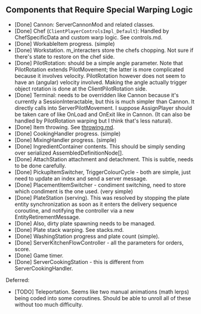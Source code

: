 ## Components that Require Special Warping Logic

* [Done] Cannon: ServerCannonMod and related classes.
* [Done] Chef (`ClientPlayerControlsImpl_Default`): Handled by ChefSpecificData and custom warp logic. See controls.md.
* [Done] WorkableItem progress. (simple)
* [Done] Workstation. m_interacters store the chefs chopping. Not sure if there's state to restore on the chef side.
* [Done] PilotRotation: should be a simple angle parameter. Note that PilotRotation extends PilotMovement; the latter is more complicated because it involves velocity. PilotRotation however does not seem to have an (angular) velocity involved. Making the angle actually trigger object rotation is done at the ClientPilotRotation side.
* [Done] Terminal: needs to be overridden like Cannon because it's currently a SessionInteractable, but this is much simpler than Cannon. It directly calls into ServerPilotMovement. I suppose AssignPlayer should be taken care of like OnLoad and OnExit like in Cannon. (It can also be handled by PilotRotation warping but I think that's less natural).
* [Done] Item throwing. See [throwing.md](throwing.md).
* [Done] CookingHandler progress. (simple)
* [Done] MixingHandler progress. (simple)
* [Done] IngredientContainer contents. This should be simply sending over serialized AssembledDefinitionNode[].
* [Done] AttachStation attachment and detachment. This is subtle, needs to be done carefully.
* [Done] PickupItemSwitcher, TriggerColourCycle - both are simple, just need to update an index and send a server message.
* [Done] PlacementItemSwitcher - condiment switching, need to store which condiment is the one used. (very simple)
* [Done] PlateStation (serving). This was resolved by stopping the plate entity synchronization as soon as it enters the delivery sequence coroutine, and notifying the controller via a new EntityRetirementMessage.
* [Done] Also, dirty plate spawning needs to be managed.
* [Done] Plate stack warping. See stacks.md.
* [Done] WashingStation progress and plate count (simple).
* [Done] ServerKitchenFlowController - all the parameters for orders, score.
* [Done] Game timer.
* [Done] ServerCookingStation - this is different from ServerCookingHandler.

Deferred:
* [TODO] Teleportation. Seems like two manual animations (math lerps) being coded into some coroutines. Should be able to unroll all of these without too much difficulty.
